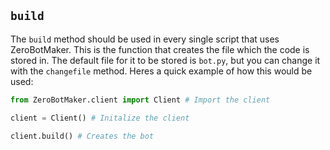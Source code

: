 ## `build`
The `build` method should be used in every single script that uses ZeroBotMaker. This is the function that creates the file which the code is stored in. The default file for it to be stored is `bot.py`, but you can change it with the `changefile` method. Heres a quick example of how this would be used:

```py
from ZeroBotMaker.client import Client # Import the client

client = Client() # Initalize the client

client.build() # Creates the bot
```